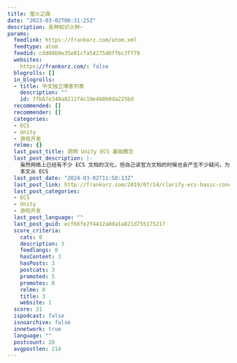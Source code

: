 ```yaml
---
title: 萤火之森
date: "2023-03-02T00:31:25Z"
description: 各种知识火种~
params:
  feedlink: https://frankorz.com/atom.xml
  feedtype: atom
  feedid: cdd80b9e35e01cfa54275d0ffbc3ff79
  websites:
    https://frankorz.com/: false
  blogrolls: []
  in_blogrolls:
  - title: 中文独立博客列表
    description: ""
    id: 7fb87e348a8211f4c19e4b0b0da225bd
  recommended: []
  recommender: []
  categories:
  - ECS
  - Unity
  - 游戏开发
  relme: {}
  last_post_title: 洞明 Unity ECS 基础概念
  last_post_description: |-
    虽然网络上已经有不少 ECS 文档的汉化，但自己读官方文档的时候也会产生不少疑问，为此通过查询各种资料，写下本文。
    本文从 ECS
  last_post_date: "2024-03-02T11:58:13Z"
  last_post_link: http://frankorz.com/2019/07/14/clarify-ecs-basic-concept/
  last_post_categories:
  - ECS
  - Unity
  - 游戏开发
  last_post_language: ""
  last_post_guid: ecf66fe2f4412a0da1a821d755175217
  score_criteria:
    cats: 0
    description: 3
    feedlangs: 0
    hasContent: 3
    hasPosts: 3
    postcats: 3
    promoted: 5
    promotes: 0
    relme: 0
    title: 3
    website: 1
  score: 21
  ispodcast: false
  isnoarchive: false
  innetwork: true
  language: ""
  postcount: 20
  avgpostlen: 214
---
```

